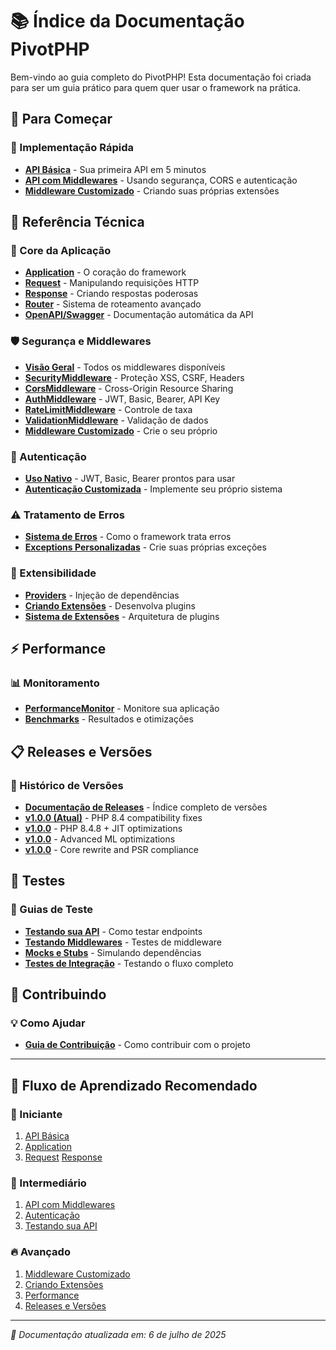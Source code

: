 # 📚 Índice da Documentação PivotPHP

Bem-vindo ao guia completo do PivotPHP! Esta documentação foi criada para ser um guia prático para quem quer usar o framework na prática.

## 🚀 Para Começar

### 📖 Implementação Rápida
- [**API Básica**](implementions/usage_basic.md) - Sua primeira API em 5 minutos
- [**API com Middlewares**](implementions/usage_with_middleware.md) - Usando segurança, CORS e autenticação
- [**Middleware Customizado**](implementions/usage_with_custom_middleware.md) - Criando suas próprias extensões

## 🔧 Referência Técnica

### 📡 Core da Aplicação
- [**Application**](techinical/application.md) - O coração do framework
- [**Request**](techinical/http/request.md) - Manipulando requisições HTTP
- [**Response**](techinical/http/response.md) - Criando respostas poderosas
- [**Router**](techinical/routing/router.md) - Sistema de roteamento avançado
- [**OpenAPI/Swagger**](techinical/http/openapi_documentation.md) - Documentação automática da API

### 🛡️ Segurança e Middlewares
- [**Visão Geral**](techinical/middleware/README.md) - Todos os middlewares disponíveis
- [**SecurityMiddleware**](techinical/middleware/SecurityMiddleware.md) - Proteção XSS, CSRF, Headers
- [**CorsMiddleware**](techinical/middleware/CorsMiddleware.md) - Cross-Origin Resource Sharing
- [**AuthMiddleware**](techinical/middleware/AuthMiddleware.md) - JWT, Basic, Bearer, API Key
- [**RateLimitMiddleware**](techinical/middleware/RateLimitMiddleware.md) - Controle de taxa
- [**ValidationMiddleware**](techinical/middleware/ValidationMiddleware.md) - Validação de dados
- [**Middleware Customizado**](techinical/middleware/CustomMiddleware.md) - Crie o seu próprio

### 🔐 Autenticação
- [**Uso Nativo**](techinical/authentication/usage_native.md) - JWT, Basic, Bearer prontos para usar
- [**Autenticação Customizada**](techinical/authentication/usage_custom.md) - Implemente seu próprio sistema

### ⚠️ Tratamento de Erros
- [**Sistema de Erros**](techinical/exceptions/ErrorHandling.md) - Como o framework trata erros
- [**Exceptions Personalizadas**](techinical/exceptions/CustomExceptions.md) - Crie suas próprias exceções

### 🧩 Extensibilidade
- [**Providers**](techinical/providers/usage.md) - Injeção de dependências
- [**Criando Extensões**](techinical/providers/extension.md) - Desenvolva plugins
- [**Sistema de Extensões**](techinical/extesions/README.md) - Arquitetura de plugins

## ⚡ Performance

### 📊 Monitoramento
- [**PerformanceMonitor**](performance/PerformanceMonitor.md) - Monitore sua aplicação
- [**Benchmarks**](performance/benchmarks/README.md) - Resultados e otimizações

## 📋 Releases e Versões

### 🚀 Histórico de Versões
- [**Documentação de Releases**](releases/README.md) - Índice completo de versões
- [**v1.0.0 (Atual)**](releases/FRAMEWORK_OVERVIEW_v1.0.0.md) - PHP 8.4 compatibility fixes
- [**v1.0.0**](releases/FRAMEWORK_OVERVIEW_v1.0.0.md) - PHP 8.4.8 + JIT optimizations
- [**v1.0.0**](releases/FRAMEWORK_OVERVIEW_v1.0.0.md) - Advanced ML optimizations
- [**v1.0.0**](releases/FRAMEWORK_OVERVIEW_v1.0.0.md) - Core rewrite and PSR compliance

## 🧪 Testes

### 📝 Guias de Teste
- [**Testando sua API**](testing/api_testing.md) - Como testar endpoints
- [**Testando Middlewares**](testing/middleware_testing.md) - Testes de middleware
- [**Mocks e Stubs**](testing/mocks_and_stubs.md) - Simulando dependências
- [**Testes de Integração**](testing/integration_testing.md) - Testando o fluxo completo

## 🤝 Contribuindo

### 💡 Como Ajudar
- [**Guia de Contribuição**](contributing/README.md) - Como contribuir com o projeto

---

## 🎯 Fluxo de Aprendizado Recomendado

### 👶 Iniciante
1. [API Básica](implementions/usage_basic.md)
2. [Application](techinical/application.md)
3. [Request](techinical/http/request.md) [Response](techinical/http/response.md)

### 🚀 Intermediário
1. [API com Middlewares](implementions/usage_with_middleware.md)
2. [Autenticação](techinical/authentication/usage_native.md)
3. [Testando sua API](testing/api_testing.md)

### 🔥 Avançado
1. [Middleware Customizado](implementions/usage_with_custom_middleware.md)
2. [Criando Extensões](techinical/providers/extension.md)
3. [Performance](performance/PerformanceMonitor.md)
4. [Releases e Versões](releases/README.md)

---

*📖 Documentação atualizada em: 6 de julho de 2025*
